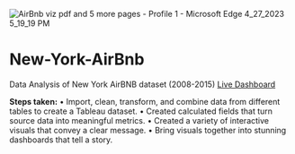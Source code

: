 ![AirBnb viz pdf and 5 more pages - Profile 1 - Microsoft​ Edge 4_27_2023 5_19_19 PM](https://user-images.githubusercontent.com/56348397/234930118-9795988f-5436-439d-b732-4bc92ac088b9.png)

# New-York-AirBnb
Data Analysis of New York AirBNB dataset (2008-2015)
[Live Dashboard](https://public.tableau.com/app/profile/delight.ogwor/viz/AirbnbDashboard_16826139060730/NYAirbnb)

**Steps taken:**
•	Import, clean, transform, and combine data from different tables to create a Tableau dataset.
•	Created calculated fields that turn source data into meaningful metrics.
•	Created a variety of interactive visuals that convey a clear message.
•	Bring visuals together into stunning dashboards that tell a story.
